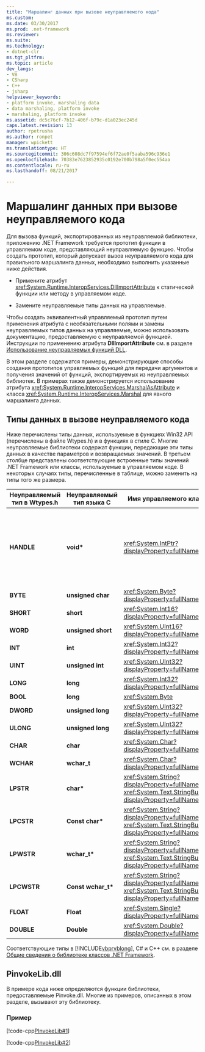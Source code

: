 ```yaml
---
title: "Маршалинг данных при вызове неуправляемого кода"
ms.custom: 
ms.date: 03/30/2017
ms.prod: .net-framework
ms.reviewer: 
ms.suite: 
ms.technology:
- dotnet-clr
ms.tgt_pltfrm: 
ms.topic: article
dev_langs:
- VB
- CSharp
- C++
- jsharp
helpviewer_keywords:
- platform invoke, marshaling data
- data marshaling, platform invoke
- marshaling, platform invoke
ms.assetid: dc5c76cf-7b12-406f-b79c-d1a023ec245d
caps.latest.revision: 13
author: rpetrusha
ms.author: ronpet
manager: wpickett
ms.translationtype: HT
ms.sourcegitcommit: 306c608dc7f97594ef6f72ae0f5aaba596c936e1
ms.openlocfilehash: 70383e7623852935c0192e700b798a5f0ec554aa
ms.contentlocale: ru-ru
ms.lasthandoff: 08/21/2017

---
```

# <a name="marshaling-data-with-platform-invoke"></a>Маршалинг данных при вызове неуправляемого кода
Для вызова функций, экспортированных из неуправляемой библиотеки, приложению .NET Framework требуется прототип функции в управляемом коде, представляющий неуправляемую функцию. Чтобы создать прототип, который допускает вызов неуправляемого кода для правильного маршалинга данных, необходимо выполнить указанные ниже действия.  
  
-   Примените атрибут <xref:System.Runtime.InteropServices.DllImportAttribute> к статической функции или методу в управляемом коде.  
  
-   Замените неуправляемые типы данных на управляемые.  
  
 Чтобы создать эквивалентный управляемый прототип путем применения атрибута с необязательными полями и замены неуправляемых типов данных на управляемые, можно использовать документацию, предоставляемую с неуправляемой функцией. Инструкции по применению атрибута **DllImportAttribute** см. в разделе [Использование неуправляемых функций DLL](../../../docs/framework/interop/consuming-unmanaged-dll-functions.md).  
  
 В этом разделе содержатся примеры, демонстрирующие способы создания прототипов управляемых функций для передачи аргументов и получения значений от функций, экспортируемых из неуправляемых библиотек. В примерах также демонстрируется использование атрибута <xref:System.Runtime.InteropServices.MarshalAsAttribute> и класса <xref:System.Runtime.InteropServices.Marshal> для явного маршалинга данных.  
  
## <a name="platform-invoke-data-types"></a>Типы данных в вызове неуправляемого кода  
 Ниже перечислены типы данных, используемые в функциях Win32 API (перечислены в файле Wtypes.h) и в функциях в стиле C. Многие неуправляемые библиотеки содержат функции, передающие эти типы данных в качестве параметров и возвращаемых значений. В третьем столбце представлены соответствующие встроенные типы значений .NET Framework или классы, используемые в управляемом коде. В некоторых случаях типы, перечисленные в таблице, можно заменить на типы того же размера.  
  
|Неуправляемый тип в Wtypes.h|Неуправляемый тип языка C|Имя управляемого класса|Описание|  
|--------------------------------|-------------------------------|------------------------|-----------------|  
|**HANDLE**|**void\***|<xref:System.IntPtr?displayProperty=fullName>|32 бита в 32-разрядных операционных системах Windows, 64 бита в 64-разрядных операционных системах Windows.|  
|**BYTE**|**unsigned char**|<xref:System.Byte?displayProperty=fullName>|8 бит|  
|**SHORT**|**short**|<xref:System.Int16?displayProperty=fullName>|16 бит|  
|**WORD**|**unsigned short**|<xref:System.UInt16?displayProperty=fullName>|16 бит|  
|**INT**|**int**|<xref:System.Int32?displayProperty=fullName>|32 бита|  
|**UINT**|**unsigned int**|<xref:System.UInt32?displayProperty=fullName>|32 бита|  
|**LONG**|**long**|<xref:System.Int32?displayProperty=fullName>|32 бита|  
|**BOOL**|**long**|<xref:System.Byte>|32 бита|  
|**DWORD**|**unsigned long**|<xref:System.UInt32?displayProperty=fullName>|32 бита|  
|**ULONG**|**unsigned long**|<xref:System.UInt32?displayProperty=fullName>|32 бита|  
|**CHAR**|**char**|<xref:System.Char?displayProperty=fullName>|В кодировке ANSI.|  
|**WCHAR**|**wchar_t**|<xref:System.Char?displayProperty=fullName>|В кодировке Юникод.|  
|**LPSTR**|**char\***|<xref:System.String?displayProperty=fullName> или <xref:System.Text.StringBuilder?displayProperty=fullName>|В кодировке ANSI.|  
|**LPCSTR**|**Const char\***|<xref:System.String?displayProperty=fullName> или <xref:System.Text.StringBuilder?displayProperty=fullName>|В кодировке ANSI.|  
|**LPWSTR**|**wchar_t\***|<xref:System.String?displayProperty=fullName> или <xref:System.Text.StringBuilder?displayProperty=fullName>|В кодировке Юникод.|  
|**LPCWSTR**|**Const wchar_t\***|<xref:System.String?displayProperty=fullName> или <xref:System.Text.StringBuilder?displayProperty=fullName>|В кодировке Юникод.|  
|**FLOAT**|**Float**|<xref:System.Single?displayProperty=fullName>|32 бита|  
|**DOUBLE**|**Double**|<xref:System.Double?displayProperty=fullName>|64 бита|  
  
 Соответствующие типы в [!INCLUDE[vbprvblong](../../../includes/vbprvblong-md.md)], C# и C++ см. в разделе [Общие сведения о библиотеке классов .NET Framework](../../../docs/standard/class-library-overview.md).  
  
## <a name="pinvokelibdll"></a>PinvokeLib.dll  
 В примере кода ниже определяются функции библиотеки, предоставляемые Pinvoke.dll. Многие из примеров, описанных в этом разделе, вызывают эту библиотеку.  
  
### <a name="example"></a>Пример  
 [!code-cpp[PInvokeLib#1](../../../samples/snippets/cpp/VS_Snippets_CLR/pinvokelib/cpp/pinvokelib.cpp#1)]  
  
 [!code-cpp[PInvokeLib#2](../../../samples/snippets/cpp/VS_Snippets_CLR/pinvokelib/cpp/pinvokelib.h#2)]


